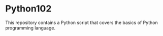 # Python102
This repository contains a Python script that covers the basics of Python programming language.
